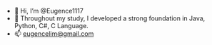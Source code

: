 - 👋 Hi, I’m @Eugence1117
- 🌱 Throughout my study, I developed a strong foundation in Java, Python, C#, C Language.
- 📫 eugencelim@gmail.com

<!---
Eugence1117/Eugence1117 is a ✨ special ✨ repository because its `README.md` (this file) appears on your GitHub profile.
You can click the Preview link to take a look at your changes.
--->
